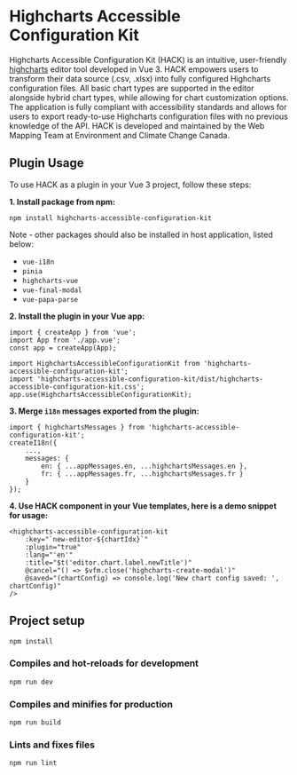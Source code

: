 # Highcharts Accessible Configuration Kit

Highcharts Accessible Configuration Kit (HACK) is an intuitive, user-friendly [highcharts](https://api.highcharts.com/highcharts/) editor tool developed in Vue 3. HACK empowers users to transform their data source (.csv, .xlsx) into fully configured Highcharts configuration files. All basic chart types are supported in the editor alongside hybrid chart types, while allowing for chart customization options. The application is fully compliant with accessibility standards and allows for users to export ready-to-use Highcharts configuration files with no previous knowledge of the API. HACK is developed and maintained by the Web Mapping Team at Environment and Climate Change Canada.

## Plugin Usage

To use HACK as a plugin in your Vue 3 project, follow these steps:

**1. Install package from npm:**

```
npm install highcharts-accessible-configuration-kit
```

Note - other packages should also be installed in host application, listed below: 
- `vue-i18n`
- `pinia`
- `highcharts-vue`
- `vue-final-modal`
- `vue-papa-parse`

**2. Install the plugin in your Vue app:**

```
import { createApp } from 'vue';
import App from './app.vue';
const app = createApp(App);

import HighchartsAccessibleConfigurationKit from 'highcharts-accessible-configuration-kit';
import 'highcharts-accessible-configuration-kit/dist/highcharts-accessible-configuration-kit.css';
app.use(HighchartsAccessibleConfigurationKit);
```

**3. Merge `i18n` messages exported from the plugin:**

```
import { highchartsMessages } from 'highcharts-accessible-configuration-kit';
createI18n({
    ...,
    messages: {
        en: { ...appMessages.en, ...highchartsMessages.en },
        fr: { ...appMessages.fr, ...highchartsMessages.fr }
    }
});
```

**4. Use HACK component in your Vue templates, here is a demo snippet for usage:**

```
<highcharts-accessible-configuration-kit
    :key="`new-editor-${chartIdx}`"
    :plugin="true"
    :lang="'en'"
    :title="$t('editor.chart.label.newTitle')"
    @cancel="() => $vfm.close('highcharts-create-modal')"
    @saved="(chartConfig) => console.log('New chart config saved: ', chartConfig)"
/>

```

## Project setup
```
npm install
```

### Compiles and hot-reloads for development
```
npm run dev
```

### Compiles and minifies for production
```
npm run build
```

### Lints and fixes files
```
npm run lint
```

